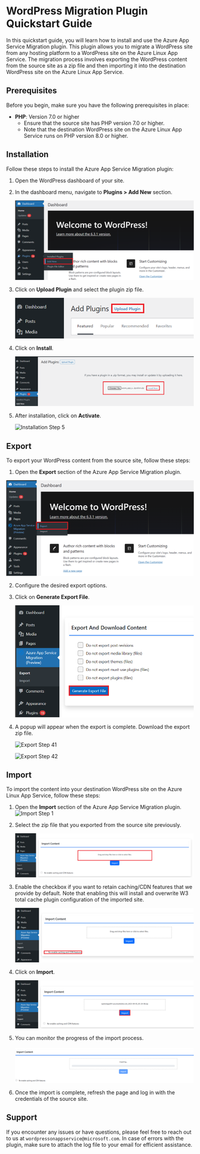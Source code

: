 # WordPress Migration Plugin Quickstart Guide

In this quickstart guide, you will learn how to install and use the Azure App Service Migration plugin. This plugin allows you to migrate a WordPress site from any hosting platform to a WordPress site on the Azure Linux App Service. The migration process involves exporting the WordPress content from the source site as a zip file and then importing it into the destination WordPress site on the Azure Linux App Service.

## Prerequisites

Before you begin, make sure you have the following prerequisites in place:

- **PHP**: Version 7.0 or higher
  - Ensure that the source site has PHP version 7.0 or higher.
  - Note that the destination WordPress site on the Azure Linux App Service runs on PHP version 8.0 or higher.

## Installation

Follow these steps to install the Azure App Service Migration plugin:

1. Open the WordPress dashboard of your site.

2. In the dashboard menu, navigate to **Plugins > Add New** section.

   ![Installation Step 2](./media/aasm_addPlugin.png)

3. Click on **Upload Plugin** and select the plugin zip file.

   ![Installation Step 3](./media/aasm_uploadPlugin.png)

4. Click on **Install**.

   ![Installation Step 4](./media/aasm_installPlugin.png)

5. After installation, click on **Activate**.

   ![Installation Step 5](./media/activatePlugin.png)

## Export

To export your WordPress content from the source site, follow these steps:

1. Open the **Export** section of the Azure App Service Migration plugin.

  ![Export Step 1](./media/aasm_export.png)

2. Configure the desired export options.

3. Click on **Generate Export File**.

   ![Export Step 3](./media/aasm_exportButton.png)

4. A popup will appear when the export is complete. Download the export zip file.

   ![Export Step 41](./media/aasm_Complete.png)

   ![Export Step 42](./media/aasm_downloadExportButton.png)

## Import

To import the content into your destination WordPress site on the Azure Linux App Service, follow these steps:

1. Open the **Import** section of the Azure App Service Migration plugin.
    ![Import Step 1](./media/import.png)

2. Select the zip file that you exported from the source site previously.

   ![Import Step 2](./media/aasm_importSelectFile.png)

3. Enable the checkbox if you want to retain caching/CDN features that we provide by default. Note that enabling this will install and overwrite W3 total cache plugin configuration of the imported site.

   ![Import Step 3](./media/aasm_importCheckBox.png)

4. Click on **Import**.

   ![Import Step 4](./media/aasm_importButton.png)

5. You can monitor the progress of the import process.

   ![Import Step 5](./media/aasm_importStatus.png)

6. Once the import is complete, refresh the page and log in with the credentials of the source site.

## Support

If you encounter any issues or have questions, please feel free to reach out to us at `wordpressonappservice@microsoft.com`. In case of errors with the plugin, make sure to attach the log file to your email for efficient assistance.
